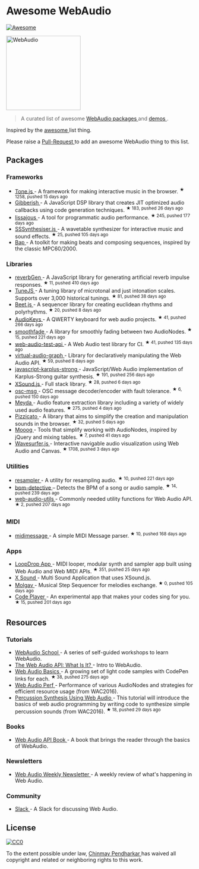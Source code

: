 <h1>
 Awesome WebAudio
</h1>
<p>
 <a href="https://github.com/sindresorhus/awesome">
  <img alt="Awesome" src="https://cdn.rawgit.com/sindresorhus/awesome/d7305f38d29fed78fa85652e3a63e154dd8e8829/media/badge.svg"/>
 </a>
</p>
<p>
 <img alt="WebAudio" src="https://raw.githubusercontent.com/voodootikigod/logo.js/master/webaudio/webaudio-js.png" width="200px"/>
</p>
<blockquote>
 <p>
  A curated list of awesome
  <a href="https://developer.mozilla.org/en-US/docs/Web/API/Web_Audio_API">
   WebAudio
  </a>
  <a href="#packages">
   packages
  </a>
  and
  <a href="#demos">
   demos
  </a>
  .
 </p>
</blockquote>
<p>
 Inspired by the
 <a href="https://github.com/sindresorhus/awesome">
  awesome
 </a>
 list thing.
</p>
<p>
 Please raise a
 <a href="https://github.com/notthetup/awesome-webaudio/pulls">
  Pull-Request
 </a>
 to add an awesome WebAudio thing to this list.
</p>
<h2>
 Packages
</h2>
<h3>
 Frameworks
</h3>
<ul>
 <li>
  <a href="https://github.com/Tonejs/Tone.js">
   Tone.js
  </a>
  - A framework for making interactive music in the browser.
  <sup>
   &#9733 1258, pushed 15 days ago
  </sup>
 </li>
 <li>
  <a href="https://github.com/charlieroberts/Gibberish">
   Gibberish
  </a>
  - A JavaScript DSP library that creates JIT optimized audio callbacks using code generation techniques.
  <sup>
   &#9733 183, pushed 26 days ago
  </sup>
 </li>
 <li>
  <a href="https://github.com/kylestetz/lissajous">
   lissajous
  </a>
  -  A tool for programmatic audio performance.
  <sup>
   &#9733 245, pushed 177 days ago
  </sup>
 </li>
 <li>
  <a href="https://github.com/surikov/SSSynthesiser.js">
   SSSynthesiser.js
  </a>
  -  A wavetable synthesizer for interactive music and sound effects.
  <sup>
   &#9733 25, pushed 105 days ago
  </sup>
 </li>
 <li>
  <a href="http://bapjs.org/">
   Bap
  </a>
  - A toolkit for making beats and composing sequences, inspired by the classic MPC60/2000.
 </li>
</ul>
<h3>
 Libraries
</h3>
<ul>
 <li>
  <a href="https://github.com/adelespinasse/reverbGen">
   reverbGen
  </a>
  - A JavaScript library for generating artificial reverb impulse responses.
  <sup>
   &#9733 11, pushed 410 days ago
  </sup>
 </li>
 <li>
  <a href="https://github.com/abbernie/tune">
   TuneJS
  </a>
  - A tuning library of microtonal and just intonation scales. Supports over 3,000 historical tunings.
  <sup>
   &#9733 81, pushed 38 days ago
  </sup>
 </li>
 <li>
  <a href="https://github.com/zya/beet.js">
   Beet.js
  </a>
  - A sequencer library for creating euclidean rhythms and polyrhythms.
  <sup>
   &#9733 20, pushed 8 days ago
  </sup>
 </li>
 <li>
  <a href="https://github.com/kylestetz/AudioKeys">
   AudioKeys
  </a>
  - A QWERTY keyboard for web audio projects.
  <sup>
   &#9733 41, pushed 266 days ago
  </sup>
 </li>
 <li>
  <a href="https://github.com/notthetup/smoothfade">
   smoothfade
  </a>
  - A library for smoothly fading between two AudioNodes.
  <sup>
   &#9733 15, pushed 221 days ago
  </sup>
 </li>
 <li>
  <a href="https://github.com/mohayonao/web-audio-test-api">
   web-audio-test-api
  </a>
  - A Web Audio test library for CI.
  <sup>
   &#9733 41, pushed 135 days ago
  </sup>
 </li>
 <li>
  <a href="https://github.com/benji6/virtual-audio-graph">
   virtual-audio-graph
  </a>
  - Library for declaratively manipulating the Web Audio API.
  <sup>
   &#9733 59, pushed 8 days ago
  </sup>
 </li>
 <li>
  <a href="https://github.com/mrahtz/javascript-karplus-strong">
   javascript-karplus-strong
  </a>
  - JavaScript/Web Audio implementation of Karplus-Strong guitar synthesis.
  <sup>
   &#9733 191, pushed 256 days ago
  </sup>
 </li>
 <li>
  <a href="https://github.com/Korilakkuma/XSound">
   XSound.js
  </a>
  - Full stack library.
  <sup>
   &#9733 28, pushed 6 days ago
  </sup>
 </li>
 <li>
  <a href="https://github.com/mohayonao/osc-msg">
   osc-msg
  </a>
  - OSC message decoder/encoder with fault tolerance.
  <sup>
   &#9733 6, pushed 150 days ago
  </sup>
 </li>
 <li>
  <a href="https://github.com/hughrawlinson/meyda">
   Meyda
  </a>
  - Audio feature extraction library including a variety of widely used audio features.
  <sup>
   &#9733 275, pushed 4 days ago
  </sup>
 </li>
 <li>
  <a href="https://github.com/alemangui/pizzicato">
   Pizzicato
  </a>
  - A library that aims to simplify the creation and manipulation sounds in the browser.
  <sup>
   &#9733 32, pushed 5 days ago
  </sup>
 </li>
 <li>
  <a href="https://github.com/mattlima/mooog">
   Mooog
  </a>
  - Tools that simplify working with AudioNodes, inspired by jQuery and mixing tables.
  <sup>
   &#9733 7, pushed 41 days ago
  </sup>
 </li>
 <li>
  <a href="https://github.com/katspaugh/wavesurfer.js">
   Wavesurfer.js
  </a>
  - Interactive navigable audio visualization using Web Audio and Canvas.
  <sup>
   &#9733 1708, pushed 3 days ago
  </sup>
 </li>
</ul>
<h3>
 Utilities
</h3>
<ul>
 <li>
  <a href="https://github.com/notthetup/resampler">
   resampler
  </a>
  - A utility for resampling audio.
  <sup>
   &#9733 10, pushed 221 days ago
  </sup>
 </li>
 <li>
  <a href="https://github.com/tornqvist/bpm-detective">
   bpm-detective
  </a>
  – Detects the BPM of a song or audio sample.
  <sup>
   &#9733 14, pushed 239 days ago
  </sup>
 </li>
 <li>
  <a href="https://github.com/mohayonao/web-audio-utils">
   web-audio-utils
  </a>
  - Commonly needed utility functions for Web Audio API.
  <sup>
   &#9733 2, pushed 207 days ago
  </sup>
 </li>
</ul>
<h3>
 MIDI
</h3>
<ul>
 <li>
  <a href="https://github.com/notthetup/midimessage">
   midimessage
  </a>
  - A simple MIDI Message parser.
  <sup>
   &#9733 10, pushed 168 days ago
  </sup>
 </li>
</ul>
<h3>
 Apps
</h3>
<ul>
 <li>
  <a href="https://github.com/mmckegg/loop-drop-app">
   LoopDrop App
  </a>
  - MIDI looper, modular synth and sampler app built using Web Audio and Web MIDI APIs.
  <sup>
   &#9733 351, pushed 25 days ago
  </sup>
 </li>
 <li>
  <a href="https://korilakkuma.github.io/X-Sound/">
   X Sound
  </a>
  - Multi Sound Application that uses XSound.js.
 </li>
 <li>
  <a href="https://github.com/surikov/molgav">
   Molgav
  </a>
  - Musical Step Sequencer for melodies exchange.
  <sup>
   &#9733 0, pushed 105 days ago
  </sup>
 </li>
 <li>
  <a href="https://github.com/jcppman/code-player">
   Code Player
  </a>
  - An experimental app that makes your codes sing for you.
  <sup>
   &#9733 15, pushed 201 days ago
  </sup>
 </li>
</ul>
<h2>
 Resources
</h2>
<h3>
 Tutorials
</h3>
<ul>
 <li>
  <a href="https://github.com/mmckegg/web-audio-school ">
   WebAudio School
  </a>
  - A series of self-guided workshops to learn WebAudio.
 </li>
 <li>
  <a href="http://code.tutsplus.com/tutorials/the-web-audio-api-what-is-it--cms-23735">
   The Web Audio API: What Is It?
  </a>
  - Intro to WebAudio.
 </li>
 <li>
  <a href="https://github.com/kylestetz/Web-Audio-Basics">
   Web Audio Basics
  </a>
  - A growing set of light code samples with CodePen links for each.
  <sup>
   &#9733 38, pushed 275 days ago
  </sup>
 </li>
 <li>
  <a href="Web Audio API performance and debugging ">
   Web Audio Perf
  </a>
  - Performance of various AudioNodes and strategies for efficient resource usage (from WAC2016).
 </li>
 <li>
  <a href="https://github.com/irritant/WAC-2016-Tutorial">
   Percussion Synthesis Using Web Audio
  </a>
  - This tutorial will introduce the basics of web audio programming by writing code to synthesize simple percussion sounds (from WAC2016).
  <sup>
   &#9733 18, pushed 29 days ago
  </sup>
 </li>
</ul>
<h3>
 Books
</h3>
<ul>
 <li>
  <a href="http://chimera.labs.oreilly.com/books/1234000001552/index.html">
   Web Audio API Book
  </a>
  - A book that brings the reader through the basics of WebAudio.
 </li>
</ul>
<h3>
 Newsletters
</h3>
<ul>
 <li>
  <a href="http://blog.chrislowis.co.uk/waw.html">
   Web Audio Weekly Newsletter
  </a>
  - A weekly review of what's happening in Web Audio.
 </li>
</ul>
<h3>
 Community
</h3>
<ul>
 <li>
  <a href="https://web-audio-slackin.herokuapp.com/">
   Slack
  </a>
  - A Slack for discussing Web Audio.
 </li>
</ul>
<h2>
 License
</h2>
<p>
 <a href="https://creativecommons.org/publicdomain/zero/1.0/">
  <img alt="CC0" src="https://licensebuttons.net/p/zero/1.0/88x31.png"/>
 </a>
</p>
<p>
 To the extent possible under law,
 <a href="https://chinpen.net/">
  Chinmay Pendharkar
 </a>
 has waived all copyright and related or neighboring rights to this work.
</p>
